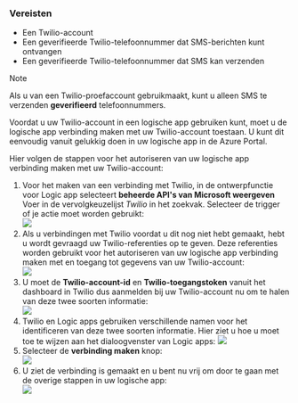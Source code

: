 ### <a name="prerequisites"></a>Vereisten
* Een Twilio-account
* Een geverifieerde Twilio-telefoonnummer dat SMS-berichten kunt ontvangen
* Een geverifieerde Twilio-telefoonnummer dat SMS kan verzenden

> [!NOTE]
> Als u van een Twilio-proefaccount gebruikmaakt, kunt u alleen SMS te verzenden **geverifieerd** telefoonnummers.  
> 
> 

Voordat u uw Twilio-account in een logische app gebruiken kunt, moet u de logische app verbinding maken met uw Twilio-account toestaan. U kunt dit eenvoudig vanuit gelukkig doen in uw logische app in de Azure Portal. 

Hier volgen de stappen voor het autoriseren van uw logische app verbinding maken met uw Twilio-account:

1. Voor het maken van een verbinding met Twilio, in de ontwerpfunctie voor Logic app selecteert **beheerde API's van Microsoft weergeven** Voer in de vervolgkeuzelijst *Twilio* in het zoekvak. Selecteer de trigger of je actie moet worden gebruikt:  
   ![](./media/connectors-create-api-twilio/twilio-0.png)
2. Als u verbindingen met Twilio voordat u dit nog niet hebt gemaakt, hebt u wordt gevraagd uw Twilio-referenties op te geven. Deze referenties worden gebruikt voor het autoriseren van uw logische app verbinding maken met en toegang tot gegevens van uw Twilio-account:  
   ![](./media/connectors-create-api-twilio/twilio-1.png)  
3. U moet de **Twilio-account-id** en **Twilio-toegangstoken** vanuit het dashboard in Twilio dus aanmelden bij uw Twilio-account nu om te halen van deze twee soorten informatie:  
   ![](./media/connectors-create-api-twilio/twilio-2.png)  
4. Twilio en Logic apps gebruiken verschillende namen voor het identificeren van deze twee soorten informatie. Hier ziet u hoe u moet toe te wijzen aan het dialoogvenster van Logic apps: ![](./media/connectors-create-api-twilio/twilio-3.png)  
5. Selecteer de **verbinding maken** knop:  
   ![](./media/connectors-create-api-twilio/twilio-4.png)
6. U ziet de verbinding is gemaakt en u bent nu vrij om door te gaan met de overige stappen in uw logische app:  
   ![](./media/connectors-create-api-twilio/twilio-5.png)

